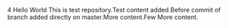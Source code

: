   4 Hello World This is test repository.Test content added.Before commit of branch added directly on master.More content.Few More content.
